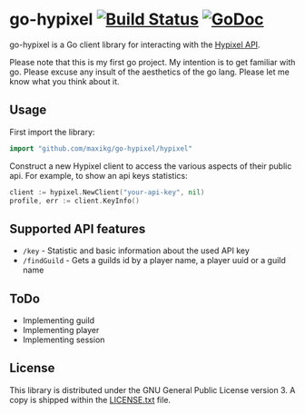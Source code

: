 # go-hypixel [![Build Status](https://travis-ci.org/maxikg/go-hypixel.svg)](https://travis-ci.org/maxikg/go-hypixel) [![GoDoc](https://godoc.org/github.com/maxikg/go-hypixel/hypixel?status.svg)](https://godoc.org/github.com/maxikg/go-hypixel/hypixel)

go-hypixel is a Go client library for interacting with the [Hypixel API](https://api.hypixel.net/).

Please note that this is my first go project. My intention is to get familiar with go. Please excuse any insult of the
aesthetics of the go lang. Please let me know what you think about it.

## Usage

First import the library:

```go
import "github.com/maxikg/go-hypixel/hypixel"
```

Construct a new Hypixel client to access the various aspects of their public api. For example, to show an api keys
statistics:

```go
client := hypixel.NewClient("your-api-key", nil)
profile, err := client.KeyInfo()
```

## Supported API features

 * `/key` - Statistic and basic information about the used API key
 * `/findGuild` - Gets a guilds id by a player name, a player uuid or a guild name

## ToDo

 * Implementing guild
 * Implementing player
 * Implementing session

## License

This library is distributed under the GNU General Public License version 3. A copy is shipped within the
[LICENSE.txt](/LICENSE.txt) file.